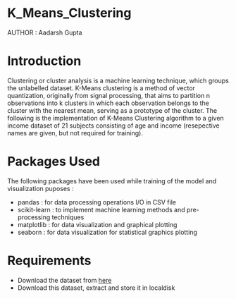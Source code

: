# K_Means_Clustering

AUTHOR : Aadarsh Gupta

# Introduction

Clustering or cluster analysis is a machine learning technique, which groups the unlabelled dataset. K-Means clustering is a method of vector quantization, originally from signal processing, that aims to partition n observations into k clusters in which each observation belongs to the cluster with the nearest mean, serving as a prototype of the cluster. The following is the implementation of K-Means Clustering algorithm to a given income dataset of 21 subjects consisting of age and income (resepective names are given, but not required for training).

# Packages Used
The following packages have been used while training of the model and visualization puposes :
- pandas : for data processing operations I/O in CSV file
- scikit-learn : to implement machine learning methods and pre-processing techniques
- matplotlib : for data visualization and graphical plotting
- seaborn : for data visualization for statistical graphics plotting

# Requirements 
- Download the dataset from [here](https://docs.google.com/spreadsheets/d/16uIbDGfyTZ6XUk7ScCcU28ueEj_Frwl8/edit#gid=97762001)
- Download this dataset, extract and store it in localdisk
